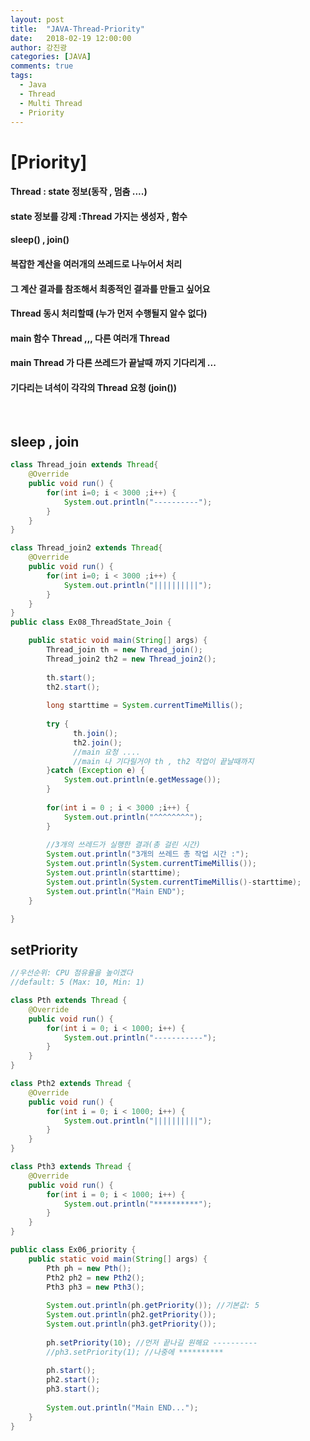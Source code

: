 ```yaml
---
layout: post
title:  "JAVA-Thread-Priority"
date:   2018-02-19 12:00:00
author: 강진광
categories: [JAVA]
comments: true
tags:
  - Java
  - Thread
  - Multi Thread
  - Priority
---
```

# [Priority]
#### Thread : state 정보(동작 , 멈춤 ....)
#### state 정보를 강제 :Thread 가지는 생성자 , 함수
#### sleep() , join()

#### 복잡한 계산을 여러개의 쓰레드로 나누어서 처리
#### 그 계산 결과를 참조해서 최종적인 결과를 만들고 싶어요

#### Thread  동시 처리할때 (누가 먼저 수행될지 알수 없다) 

#### main 함수 Thread ,,, 다른 여러개 Thread
#### main Thread 가 다른 쓰레드가 끝날때 까지 기다리게 ... 

#### 기다리는 녀석이 각각의 Thread 요청 (join())
<br>

## sleep , join
~~~java
class Thread_join extends Thread{
	@Override
	public void run() {
		for(int i=0; i < 3000 ;i++) {
			System.out.println("----------");
		}
	}
}

class Thread_join2 extends Thread{
	@Override
	public void run() {
		for(int i=0; i < 3000 ;i++) {
			System.out.println("||||||||||");
		}
	}
}
public class Ex08_ThreadState_Join {

	public static void main(String[] args) {
		Thread_join th = new Thread_join();
		Thread_join2 th2 = new Thread_join2();
		
		th.start();
		th2.start();
		
		long starttime = System.currentTimeMillis();
		
		try {
			  th.join();
			  th2.join();
			  //main 요청 ....
			  //main 나 기다릴거야 th , th2 작업이 끝날때까지
		}catch (Exception e) {
			System.out.println(e.getMessage());
		}
		
		for(int i = 0 ; i < 3000 ;i++) {
			System.out.println("^^^^^^^^");
		}
		
		//3개의 쓰레드가 실행한 결과(총 걸린 시간)
		System.out.println("3개의 쓰레드 총 작업 시간 :");
		System.out.println(System.currentTimeMillis());
		System.out.println(starttime);
		System.out.println(System.currentTimeMillis()-starttime);
		System.out.println("Main END");
	}

}
~~~

## setPriority
 
~~~java
//우선순위: CPU 점유율을 높이겠다
//default: 5 (Max: 10, Min: 1)

class Pth extends Thread {
	@Override
	public void run() {
		for(int i = 0; i < 1000; i++) {
			System.out.println("-----------");
		}
	}
}

class Pth2 extends Thread {
	@Override
	public void run() {
		for(int i = 0; i < 1000; i++) {
			System.out.println("||||||||||");
		}
	}
}

class Pth3 extends Thread {
	@Override
	public void run() {
		for(int i = 0; i < 1000; i++) {
			System.out.println("**********");
		}
	}
}

public class Ex06_priority {
	public static void main(String[] args) {
		Pth ph = new Pth();
		Pth2 ph2 = new Pth2();
		Pth3 ph3 = new Pth3();
		
		System.out.println(ph.getPriority()); //기본값: 5
		System.out.println(ph2.getPriority());
		System.out.println(ph3.getPriority());
		
		ph.setPriority(10); //먼저 끝나길 원해요 ----------
		//ph3.setPriority(1); //나중에 **********
		
		ph.start();
		ph2.start();
		ph3.start();
		
		System.out.println("Main END...");
	}
}
~~~











